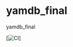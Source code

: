 # yamdb_final
yamdb_final

[![CI](https://github.com/DFyand/yamdb_final/actions/workflows/yamdb_workflow.yml/badge.svg)]
